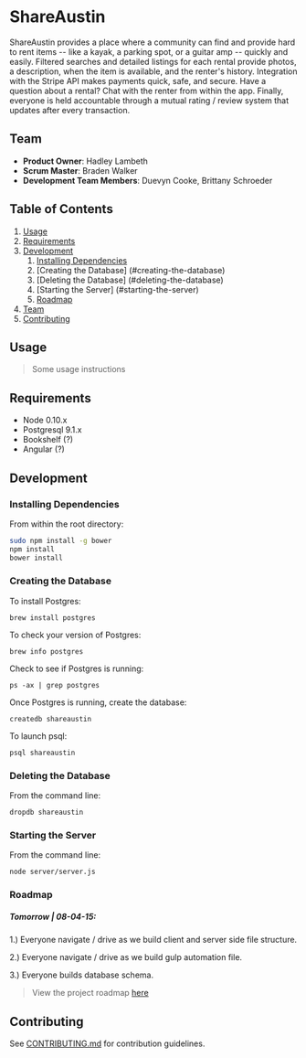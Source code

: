 # ShareAustin

ShareAustin provides a place where a community can find and provide hard to rent items -- like a kayak, a parking spot, or a guitar amp -- quickly and easily. Filtered searches and detailed listings for each rental provide photos, a description, when the item is available, and the renter's history. Integration with the Stripe API makes payments quick, safe, and secure. Have a question about a rental? Chat with the renter from within the app. Finally, everyone is held accountable through a mutual rating / review system that updates after every transaction.

## Team

  - __Product Owner__: Hadley Lambeth
  - __Scrum Master__: Braden Walker
  - __Development Team Members__: Duevyn Cooke, Brittany Schroeder

## Table of Contents

1. [Usage](#Usage)
1. [Requirements](#requirements)
1. [Development](#development)
    1. [Installing Dependencies](#installing-dependencies)
    2. [Creating the Database] (#creating-the-database)
    3. [Deleting the Database] (#deleting-the-database)
    4. [Starting the Server] (#starting-the-server)
    1. [Roadmap](#roadmap)
1. [Team](#team)
1. [Contributing](#contributing)

## Usage

> Some usage instructions

## Requirements

- Node 0.10.x
- Postgresql 9.1.x
- Bookshelf (?)
- Angular (?)

## Development

### Installing Dependencies

From within the root directory:

```sh
sudo npm install -g bower
npm install
bower install
```

### Creating the Database
To install Postgres:
```
brew install postgres
```
To check your version of Postgres:
```
brew info postgres
```
Check to see if Postgres is running:
```
ps -ax | grep postgres
```
Once Postgres is running, create the database:
```
createdb shareaustin
```
To launch psql:
```
psql shareaustin
```

### Deleting the Database
From the command line:
```
dropdb shareaustin
```

### Starting the Server
From the command line:
```
node server/server.js
```


### Roadmap

##### Tomorrow | 08-04-15:
1.) Everyone navigate / drive as we build client and server side file structure.

2.) Everyone navigate / drive as we build gulp automation file.

3.) Everyone builds database schema.

> View the project roadmap [here](LINK_TO_PROJECT_ISSUES)


## Contributing

See [CONTRIBUTING.md](CONTRIBUTING.md) for contribution guidelines.
